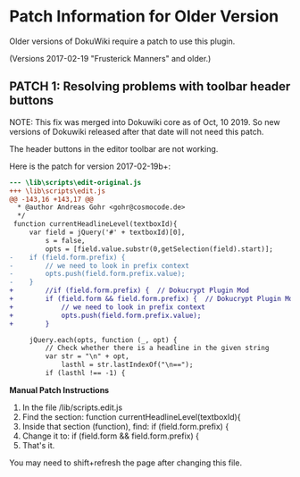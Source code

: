# Patch Information for Older Version

Older versions of DokuWiki require a patch to use this plugin.

(Versions 2017-02-19 "Frusterick Manners" and older.)

## PATCH 1: Resolving problems with toolbar header buttons

NOTE: This fix was merged into Dokuwiki core as of Oct, 10 2019. So new versions of Dokuwiki released after that date will not need this patch.

The header buttons in the editor toolbar are not working.

Here is the patch for version 2017-02-19b+:

```diff
--- \lib\scripts\edit-original.js
+++ \lib\scripts\edit.js
@@ -143,16 +143,17 @@
  * @author Andreas Gohr <gohr@cosmocode.de>
  */
 function currentHeadlineLevel(textboxId){
     var field = jQuery('#' + textboxId)[0],
         s = false,
         opts = [field.value.substr(0,getSelection(field).start)];
-    if (field.form.prefix) {
-        // we need to look in prefix context
-        opts.push(field.form.prefix.value);
-    }
+        //if (field.form.prefix) {  // Dokucrypt Plugin Mod
+        if (field.form && field.form.prefix) {  // Dokucrypt Plugin Mod
+            // we need to look in prefix context
+            opts.push(field.form.prefix.value);
+        }

     jQuery.each(opts, function (_, opt) {
         // Check whether there is a headline in the given string
         var str = "\n" + opt,
             lasthl = str.lastIndexOf("\n==");
         if (lasthl !== -1) {
```

**Manual Patch Instructions**

1. In the file /lib/scripts.edit.js
2. Find the section: function currentHeadlineLevel(textboxId){
3. Inside that section (function), find: if (field.form.prefix) {
4. Change it to: if (field.form && field.form.prefix) {
5. That's it.

You may need to shift+refresh the page after changing this file.
